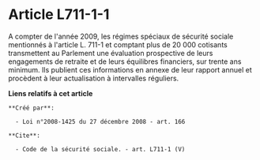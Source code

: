 # Article L711-1-1

A compter de l'année 2009, les régimes spéciaux de sécurité sociale mentionnés à l'article L. 711-1 et comptant plus de 20
000 cotisants transmettent au Parlement une évaluation prospective de leurs engagements de retraite et de leurs équilibres
financiers, sur trente ans minimum. Ils publient ces informations en annexe de leur rapport annuel et procèdent à leur
actualisation à intervalles réguliers.

**Liens relatifs à cet article**

	**Créé par**:

	  - Loi n°2008-1425 du 27 décembre 2008 - art. 166

	**Cite**:

	  - Code de la sécurité sociale. - art. L711-1 (V)
